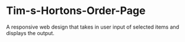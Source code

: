 # Tim-s-Hortons-Order-Page
A responsive web design that takes in user input of selected items and displays the output. 
